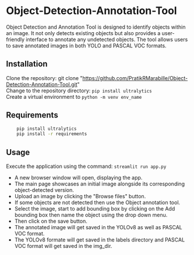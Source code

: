 # Object-Detection-Annotation-Tool
Object Detection and Annotation Tool is designed to identify objects within an image. It not only detects existing objects but also provides a user-friendly interface to annotate any undetected objects. The tool allows users to save annotated images in both YOLO and PASCAL VOC formats.

 ## Installation
 Clone the repository: git clone "https://github.com/PratikRMarabille/Object-Detection-Annotation-Tool.git" <br/>
 Change to the repository directory: ```pip install ultralytics ``` <br/>
 Create a virtual environment to ```python -m venv env_name```

 ## Requirements
```bash
    pip install ultralytics
    pip install -r requirements
```
## Usage
Execute the application using the command: ```streamlit run app.py``` 
* A new browser window will open, displaying the app.
* The main page showcases an initial image alongside its corresponding object-detected version. 
* Upload an image by clicking the "Browse files" button.
* If some objects are not detected then use the Object annotation tool.
* Select the image, start to add bounding box by clicking on the Add bounding box then name the object using the drop down menu.
* Then click on the save button.
* The annotated image will get saved in the YOLOv8 as well as PASCAL VOC format.
* The YOLOv8 formate will get saved in the labels directory and PASCAL VOC format will get saved in the img_dir.
